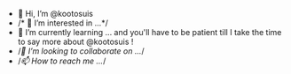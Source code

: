 - 👋 Hi, I’m @kootosuis 
- /* 👀 I’m interested in ...*/
- 🌱 I’m currently learning ... and you'll have to be patient till I take the time to say more about @kootosuis !
- /*💞️ I’m looking to collaborate on ...*/
- /*📫 How to reach me ...*/



<!---
kootosuis/kootosuis is a ✨ special ✨ repository because its `README.md` (this file) appears on your GitHub profile.
You can click the Preview link to take a look at your changes.
--->
